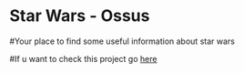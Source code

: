 # Star Wars - Ossus

#Your place to find some useful information about star wars

#If u want to check this project go <a href="https://starwars-ossus.netlify.com"> here </a>